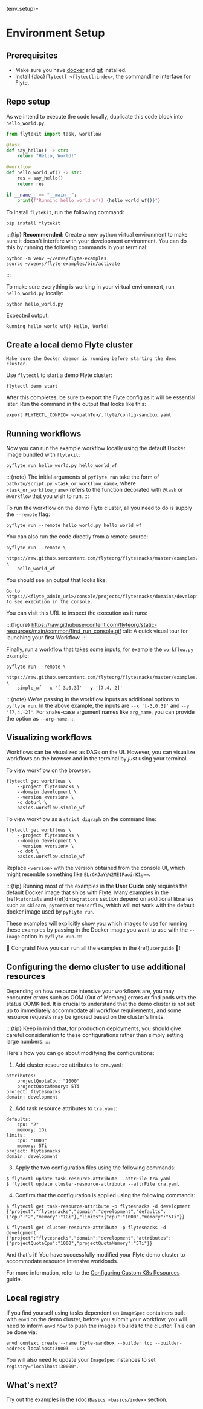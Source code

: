 (env_setup)=

# Environment Setup

## Prerequisites

- Make sure you have [docker](https://docs.docker.com/get-docker/) and [git](https://git-scm.com/) installed.
- Install {doc}`flytectl <flytectl:index>`, the commandline interface for Flyte.

## Repo setup

As we intend to execute the code locally, duplicate this code block into `hello_world.py`.

```python
from flytekit import task, workflow

@task
def say_hello() -> str:
    return "Hello, World!"

@workflow
def hello_world_wf() -> str:
    res = say_hello()
    return res

if __name__ == "__main__":
    print(f"Running hello_world_wf() {hello_world_wf()}")
```

To install `flytekit`, run the following command:

```
pip install flytekit
```

:::{tip}
**Recommended**: Create a new python virtual environment to make sure it doesn't interfere with your
development environment. You can do this by running the following commands in your terminal:

```{prompt} bash
python -m venv ~/venvs/flyte-examples
source ~/venvs/flyte-examples/bin/activate
```

:::

To make sure everything is working in your virtual environment, run `hello_world.py` locally:

```{prompt} bash
python hello_world.py
```

Expected output:

```{prompt}
Running hello_world_wf() Hello, World!
```

## Create a local demo Flyte cluster

```{important}
Make sure the Docker daemon is running before starting the demo cluster.
```

Use `flytectl` to start a demo Flyte cluster:

```{prompt} bash
flytectl demo start
```

After this completes, be sure to export the Flyte config as it will be essential later. Run the command in the output that looks like this:

```{prompt} bash
export FLYTECTL_CONFIG= ~/<pathTo>/.flyte/config-sandbox.yaml
```

## Running workflows

Now you can run the example workflow locally using the default Docker image bundled with `flytekit`:

```{prompt} bash
pyflyte run hello_world.py hello_world_wf
```

:::{note}
The initial arguments of `pyflyte run` take the form of
`path/to/script.py <task_or_workflow_name>`, where `<task_or_workflow_name>`
refers to the function decorated with `@task` or `@workflow` that you wish to run.
:::

To run the workflow on the demo Flyte cluster, all you need to do is supply the `--remote` flag:

```
pyflyte run --remote hello_world.py hello_world_wf
```

You can also run the code directly from a remote source:

```
pyflyte run --remote \
    https://raw.githubusercontent.com/flyteorg/flytesnacks/master/examples/basics/basics/hello_world.py \
    hello_world_wf
```

You should see an output that looks like:

```{prompt}
Go to https://<flyte_admin_url>/console/projects/flytesnacks/domains/development/executions/<execution_name> to see execution in the console.
```

You can visit this URL to inspect the execution as it runs:

:::{figure} https://raw.githubusercontent.com/flyteorg/static-resources/main/common/first_run_console.gif
:alt: A quick visual tour for launching your first Workflow.
:::

Finally, run a workflow that takes some inputs, for example the `workflow.py` example:

```{prompt} bash
pyflyte run --remote \
    https://raw.githubusercontent.com/flyteorg/flytesnacks/master/examples/basics/basics/workflow.py \
    simple_wf --x '[-3,0,3]' --y '[7,4,-2]'
```

:::{note}
We're passing in the workflow inputs as additional options to `pyflyte run`. In the above example, the
inputs are `--x '[-3,0,3]'` and `--y '[7,4,-2]'`. For snake-case argument names like `arg_name`, you can provide the
option as `--arg-name`.
:::

## Visualizing workflows

Workflows can be visualized as DAGs on the UI.
However, you can visualize workflows on the browser and in the terminal by _just_ using your terminal.

To view workflow on the browser:

```{prompt} bash $
flytectl get workflows \
    --project flytesnacks \
    --domain development \
    --version <version> \
    -o doturl \
    basics.workflow.simple_wf
```

To view workflow as a `strict digraph` on the command line:

```{prompt} bash $
flytectl get workflows \
    --project flytesnacks \
    --domain development \
    --version <version> \
    -o dot \
    basics.workflow.simple_wf
```

Replace `<version>` with the version obtained from the console UI,
which might resemble something like `BLrGKJaYsW2ME1PaoirK1g==`.

:::{tip}
Running most of the examples in the **User Guide** only requires the default Docker image that ships with Flyte.
Many examples in the {ref}`tutorials` and {ref}`integrations` section depend on additional libraries such as
`sklearn`, `pytorch` or `tensorflow`, which will not work with the default docker image used by `pyflyte run`.

These examples will explicitly show you which images to use for running these examples by passing in the Docker
image you want to use with the `--image` option in `pyflyte run`.
:::

🎉 Congrats! Now you can run all the examples in the {ref}`userguide` 🎉!

## Configuring the demo cluster to use additional resources

Depending on how resource intensive your workflows are, you may encounter errors such as
OOM (Out of Memory) errors or find pods with the status OOMKilled.
It is crucial to understand that the demo cluster is not set up to immediately accommodate
all workflow requirements, and some resource requests may be ignored based on the cluster's limits.

:::{tip}
Keep in mind that, for production deployments, you should give careful consideration to
these configurations rather than simply setting large numbers.
:::

Here's how you can go about modifying the configurations:

1. Add cluster resource attributes to `cra.yaml`:

```
attributes:
    projectQuotaCpu: "1000"
    projectQuotaMemory: 5Ti
project: flytesnacks
domain: development
```

2. Add task resource attributes to `tra.yaml`:

```
defaults:
    cpu: "2"
    memory: 1Gi
limits:
    cpu: "1000"
    memory: 5Ti
project: flytesnacks
domain: development
```

3. Apply the two configuration files using the following commands:

```
$ flytectl update task-resource-attribute --attrFile tra.yaml
$ flytectl update cluster-resource-attribute --attrFile cra.yaml
```

4. Confirm that the configuration is applied using the following commands:

```
$ flytectl get task-resource-attribute -p flytesnacks -d development
{"project":"flytesnacks","domain":"development","defaults":{"cpu":"2","memory":"1Gi"},"limits":{"cpu":"1000","memory":"5Ti"}}

$ flytectl get cluster-resource-attribute -p flytesnacks -d development
{"project":"flytesnacks","domain":"development","attributes":{"projectQuotaCpu":"1000","projectQuotaMemory":"5Ti"}}
```

And that's it! You have successfully modified your Flyte demo cluster to accommodate resource intensive workloads.

For more information, refer to the
[Configuring Custom K8s Resources](https://docs.flyte.org/en/latest/deployment/configuration/general.html) guide.

## Local registry

If you find yourself using tasks dependent on `ImageSpec` containers built with `envd` on the demo cluster,
before you submit your workflow, you will need to inform `envd` how to push the images it builds to the cluster.
This can be done via:

```
envd context create --name flyte-sandbox --builder tcp --builder-address localhost:30003 --use
```

You will also need to update your `ImageSpec` instances to set `registry="localhost:30000"`.

## What's next?

Try out the examples in the {doc}`Basics <basics/index>` section.
